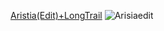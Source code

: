 [Aristia(Edit)+LongTrail](https://drive.google.com/file/d/15TqaeQqvn0Rse1WL0cBl7LqqVtP8O4hJ/view)
![Arisiaedit](https://skins.osuck.net/uploads/posts/2019-07/1561975230_screenshot5519.jpg)
